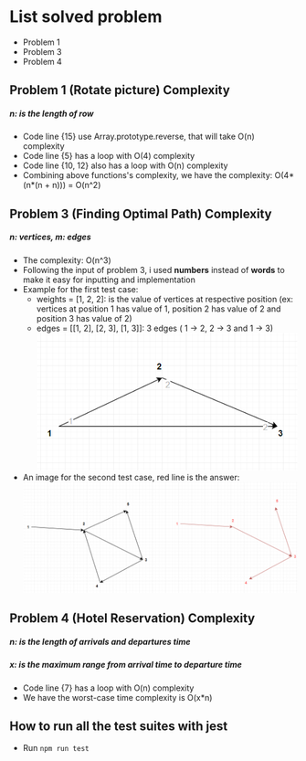 # List solved problem
- Problem 1
- Problem 3
- Problem 4

## Problem 1 (Rotate picture) Complexity
##### n: is the length of row
- Code line {15} use Array.prototype.reverse, that will take O(n) complexity
- Code line {5} has a loop with O(4) complexity
- Code line {10, 12} also has a loop with O(n) complexity
- Combining above functions's complexity, we have the complexity: O(4*(n*(n + n))) = O(n^2)

## Problem 3 (Finding Optimal Path) Complexity
##### n: vertices, m: edges
- The complexity: O(n^3)
- Following the input of problem 3, i used <b>numbers</b> instead of <b>words</b> to make it 
easy for inputting and implementation
- Example for the first test case:
    - weights = [1, 2, 2]: is the value of vertices at respective position (ex: vertices at position 1 has value of 1, position 2 has value of 2 and position 3 has value of 2)
    - edges = [[1, 2], [2, 3], [1, 3]]: 3 edges ( 1 -> 2, 2 -> 3 and 1 -> 3)
    ![Alt text](pb3_first_testcase.png)
- An image for the second test case, red line is the answer:
    ![Alt text](pb3_second_testcase.png)

## Problem 4 (Hotel Reservation) Complexity
##### n: is the length of arrivals and departures time
##### x: is the maximum range from arrival time to departure time
- Code line {7} has a loop with O(n) complexity
- We have the worst-case time complexity is O(x*n)

## How to run all the test suites with jest

- Run `npm run test`
